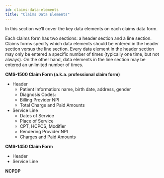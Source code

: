 ```yaml
---
id: claims-data-elements
title: "Claims Data Elements"
---
```

In this section we’ll cover the key data elements on each claims data form.

Each claims form has two sections: a header section and a line section.  Claims forms specify which data elements should be entered in the header section versus the line section.  Every data element in the header section may only be entered a specific number of times (typically one time, but not always).  On the other hand, data elements in the line section may be entered an unlimited number of times.  

******************************************CMS-1500 Claim Form (a.k.a. professional claim form)******************************************

- Header
    - Patient Information: name, birth date, address, gender
    - Diagnosis Codes:
    - Billing Provider NPI
    - Total Charge and Paid Amounts
- Service Line
    - Dates of Service
    - Place of Service
    - CPT, HCPCS, Modifier
    - Rendering Provider NPI
    - Charges and Paid Amounts

******************************************CMS-1450 Claim Form****************************************** 

- Header
- Service Line

********************************************************************NCPDP********************************************************************